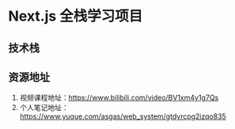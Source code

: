 # Next.js 全栈学习项目

## 技术栈

## 资源地址
1. 视频课程地址：https://www.bilibili.com/video/BV1xm4y1g7Qs
2. 个人笔记地址：https://www.yuque.com/asgas/web_system/gtdyrcpg2izqo835